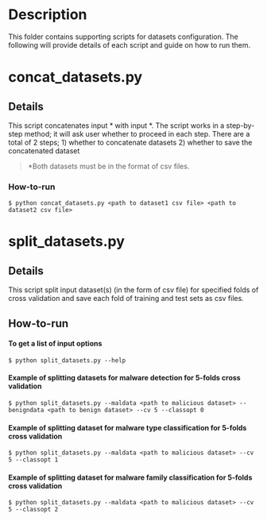 # Description
This folder contains supporting scripts for datasets configuration. The following will provide details of each script and guide on how to run them.

# concat_datasets.py

## Details
This script concatenates input <dataset1>* with input <dataset2>*. The script works in a step-by-step method; it will ask user whether to proceed in each step. There are a total of 2 steps; 1) whether to concatenate datasets 2) whether to save the concatenated dataset
> *Both datasets must be in the format of csv files.

### How-to-run 
		
`$ python concat_datasets.py <path to dataset1 csv file> <path to dataset2 csv file>` 

# split_datasets.py

## Details
This script split input dataset(s) (in the form of csv file) for specified folds of cross validation and save each fold of training and test sets as csv files.

## How-to-run

#### To get a list of input options
	
`$ python split_datasets.py --help` 

#### Example of splitting datasets for malware detection for 5-folds cross validation

`$ python split_datasets.py --maldata <path to malicious dataset> --benigndata <path to benign dataset> --cv 5 --classopt 0`

#### Example of splitting dataset for malware type classification for 5-folds cross validation

`$ python split_datasets.py --maldata <path to malicious dataset> --cv 5 --classopt 1`

#### Example of splitting dataset for malware family classification for 5-folds cross validation

`$ python split_datasets.py --maldata <path to malicious dataset> --cv 5 --classopt 2`
	


